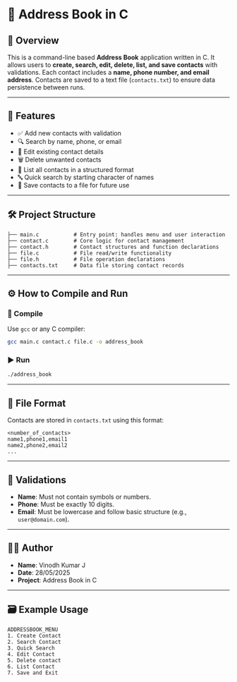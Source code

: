 
# 📒 Address Book in C

## 📝 Overview

This is a command-line based **Address Book** application written in C. It allows users to **create, search, edit, delete, list, and save contacts** with validations. Each contact includes a **name, phone number, and email address**. Contacts are saved to a text file (`contacts.txt`) to ensure data persistence between runs.

---

## 🚀 Features

- ✅ Add new contacts with validation
- 🔍 Search by name, phone, or email
- 📝 Edit existing contact details
- 🗑️ Delete unwanted contacts
- 📃 List all contacts in a structured format
- 🔤 Quick search by starting character of names
- 💾 Save contacts to a file for future use

---

## 🛠️ Project Structure

```
├── main.c           # Entry point: handles menu and user interaction
├── contact.c        # Core logic for contact management
├── contact.h        # Contact structures and function declarations
├── file.c           # File read/write functionality
├── file.h           # File operation declarations
├── contacts.txt     # Data file storing contact records
```

---

## ⚙️ How to Compile and Run

### 🔧 Compile
Use `gcc` or any C compiler:
```bash
gcc main.c contact.c file.c -o address_book
```

### ▶️ Run
```bash
./address_book
```

---

## 📂 File Format

Contacts are stored in `contacts.txt` using this format:

```
<number_of_contacts>
name1,phone1,email1
name2,phone2,email2
...
```

---

## 🧪 Validations

- **Name**: Must not contain symbols or numbers.
- **Phone**: Must be exactly 10 digits.
- **Email**: Must be lowercase and follow basic structure (e.g., `user@domain.com`).

---

## 👨‍💻 Author

- **Name**: Vinodh Kumar J
- **Date**: 28/05/2025
- **Project**: Address Book in C

---

## 🗃️ Example Usage

```text
ADDRESSBOOK_MENU
1. Create Contact
2. Search Contact
3. Quick Search
4. Edit Contact
5. Delete contact
6. List Contact
7. Save and Exit
```
